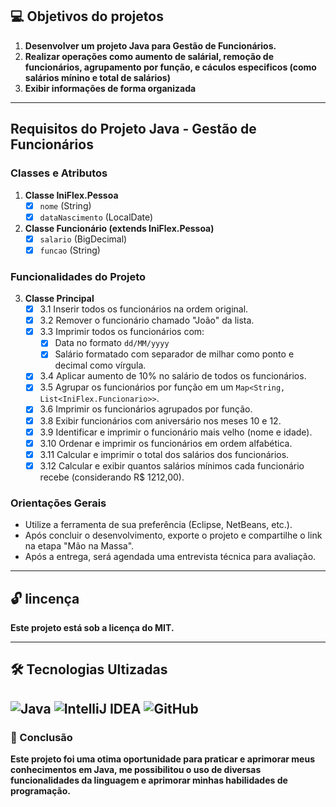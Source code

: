 ## 💻 Objetivos do projetos
1. **Desenvolver um projeto Java para Gestão de Funcionários.**
2. **Realizar operações como aumento de salárial, remoção de funcionários, agrupamento por função, e cáculos especificos (como salários mínino e total de salários)**
3. **Exibir informações de forma organizada**
--------------------------------------------
## Requisitos do Projeto Java - Gestão de Funcionários

### Classes e Atributos

1. **Classe IniFlex.Pessoa**
    - [x] `nome` (String)
    - [x] `dataNascimento` (LocalDate)

2. **Classe Funcionário (extends IniFlex.Pessoa)**
    - [x] `salario` (BigDecimal)
    - [x] `funcao` (String)

### Funcionalidades do Projeto

3. **Classe Principal**
    - [x] 3.1 Inserir todos os funcionários na ordem original.
    - [x] 3.2 Remover o funcionário chamado "João" da lista.
    - [x] 3.3 Imprimir todos os funcionários com:
        - [x] Data no formato `dd/MM/yyyy`
        - [x] Salário formatado com separador de milhar como ponto e decimal como vírgula.
    - [x] 3.4 Aplicar aumento de 10% no salário de todos os funcionários.
    - [x] 3.5 Agrupar os funcionários por função em um `Map<String, List<IniFlex.Funcionario>>`.
    - [x] 3.6 Imprimir os funcionários agrupados por função.
    - [x] 3.8 Exibir funcionários com aniversário nos meses 10 e 12.
    - [x] 3.9 Identificar e imprimir o funcionário mais velho (nome e idade).
    - [x] 3.10 Ordenar e imprimir os funcionários em ordem alfabética.
    - [x] 3.11 Calcular e imprimir o total dos salários dos funcionários.
    - [x] 3.12 Calcular e exibir quantos salários mínimos cada funcionário recebe (considerando R$ 1212,00).

### Orientações Gerais

- Utilize a ferramenta de sua preferência (Eclipse, NetBeans, etc.).
- Após concluir o desenvolvimento, exporte o projeto e compartilhe o link na etapa "Mão na Massa".
- Após a entrega, será agendada uma entrevista técnica para avaliação.
--------------------------------------------
## 🔓  lincença
**Este projeto está sob a licença do MIT.**

--------------------------------------------

## 🛠 Tecnologias Ultizadas
![Java](https://img.shields.io/badge/-Java-007396?style=flat-square&logo=java)
![IntelliJ IDEA](https://img.shields.io/badge/-IntelliJ_IDEA-000000?style=flat-square&logo=intellij-idea)
![GitHub](https://img.shields.io/badge/-GitHub-181717?style=flat-square&logo=github)
--------------------------------------------
### 🏁 Conclusão
**Este projeto foi uma otima oportunidade para praticar e aprimorar meus conhecimentos em Java, me possibilitou o uso de diversas funcionalidades da linguagem e aprimorar minhas habilidades de programação.**